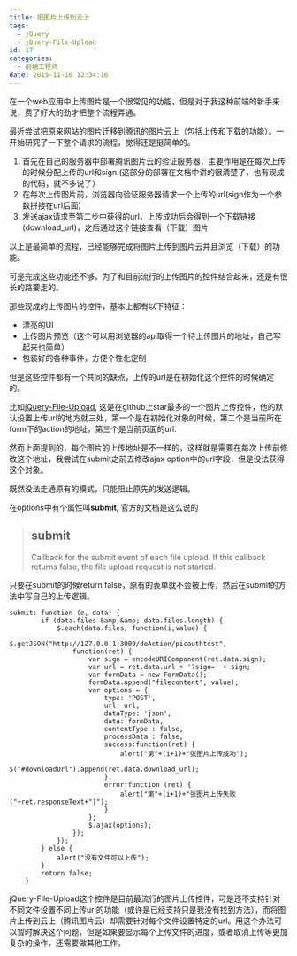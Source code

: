 ```yaml
---
title: 把图片上传到云上
tags:
  - jQuery
  - jQuery-File-Upload
id: 17
categories:
  - 前端工程师
date: 2015-11-16 12:34:16
---
```


在一个web应用中上传图片是一个很常见的功能，但是对于我这种前端的新手来说，费了好大的劲才把整个流程弄通。

最近尝试把原来网站的图片迁移到腾讯的图片云上（包括上传和下载的功能）。一开始研究了一下整个请求的流程，觉得还是挺简单的。

1.  首先在自己的服务器中部署腾讯图片云的验证服务器，主要作用是在每次上传的时候分配上传的url和sign.(这部分的部署在文档中讲的很清楚了，也有现成的代码，就不多说了）
2.  在每次上传图片前，浏览器向验证服务器请求一个上传的url(sign作为一个参数拼接在url后面)
3.  发送ajax请求至第二步中获得的url，上传成功后会得到一个下载链接(download_url)，之后通过这个链接查看（下载）图片

以上是最简单的流程，已经能够完成将图片上传到图片云并且浏览（下载）的功能。

可是完成这些功能还不够，为了和目前流行的上传图片的控件结合起来，还是有很长的路要走的。

那些现成的上传图片的控件，基本上都有以下特征：

*   漂亮的UI
*   上传图片预览（这个可以用浏览器的api取得一个待上传图片的地址，自己写起来也简单）
*   包装好的各种事件，方便个性化定制

但是这些控件都有一个共同的缺点，上传的url是在初始化这个控件的时候确定的。

比如[jQuery-File-Upload](https://github.com/blueimp/jQuery-File-Upload), 这是在github上star最多的一个图片上传控件，他的默认设置上传url的地方就三处，第一个是在初始化对象的时候，第二个是当前所在form下的action的地址，第三个是当前页面的url.

然而上面提到的，每个图片的上传地址是不一样的，这样就是需要在每次上传前修改这个地址，我尝试在submit之前去修改ajax option中的url字段，但是没法获得这个对象。

既然没法走通原有的模式，只能阻止原先的发送逻辑。

在options中有个属性叫**submit**, 官方的文档是这么说的

> ## submit
> 
> Callback for the submit event of each file upload. If this callback returns false, the file upload request is not started.

只要在submit的时候return false，原有的表单就不会被上传，然后在submit的方法中写自己的上传逻辑。

    submit: function (e, data) {
            if (data.files &amp;&amp; data.files.length) {
                $.each(data.files, function(i,value) {
                    $.getJSON("http://127.0.0.1:3000/doAction/picauthtest",
                    function(ret) {
                        var sign = encodeURIComponent(ret.data.sign);
                        var url = ret.data.url + '?sign=' + sign;
                        var formData = new FormData();
                        formData.append("filecontent", value);
                        var options = {
                            type: 'POST',
                            url: url,
                            dataType: 'json',
                            data: formData,
                            contentType : false,
                            processData : false,
                            success:function(ret) {
                                alert("第"+(i+1)+"张图片上传成功");
                                $("#downloadUrl").append(ret.data.download_url);
                            },
                            error:function (ret) {
                                alert("第"+(i+1)+"张图片上传失败("+ret.responseText+")");
                            }
                        };
                        $.ajax(options);
                    });
                });
            } else {
                alert("没有文件可以上传");
            }
            return false;
        }

jQuery-File-Upload这个控件是目前最流行的图片上传控件，可是还不支持针对不同文件设置不同上传url的功能（或许是已经支持只是我没有找到方法），而将图片上传到云上（腾讯图片云）却需要针对每个文件设置特定的url。用这个办法可以暂时解决这个问题，但是如果要显示每个上传文件的进度，或者取消上传等更加复杂的操作，还需要做其他工作。